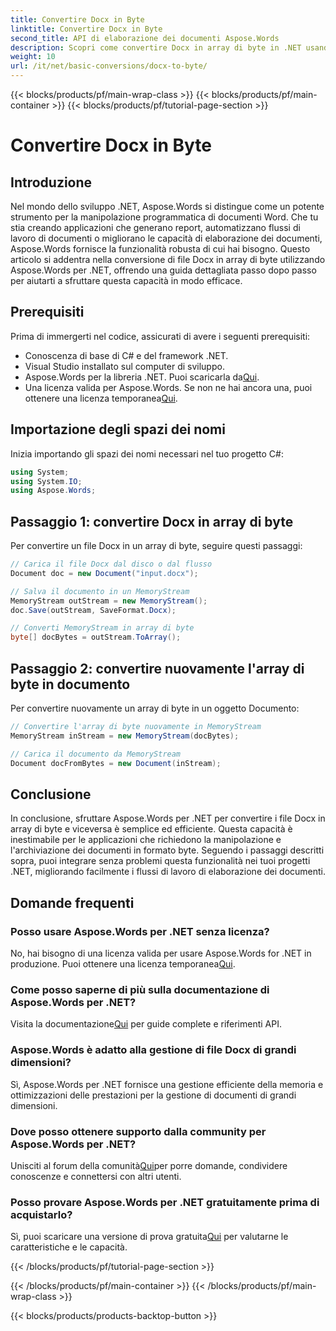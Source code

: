 ```yaml
---
title: Convertire Docx in Byte
linktitle: Convertire Docx in Byte
second_title: API di elaborazione dei documenti Aspose.Words
description: Scopri come convertire Docx in array di byte in .NET usando Aspose.Words per un'elaborazione efficiente dei documenti. Guida passo passo inclusa.
weight: 10
url: /it/net/basic-conversions/docx-to-byte/
---
```


{{< blocks/products/pf/main-wrap-class >}}
{{< blocks/products/pf/main-container >}}
{{< blocks/products/pf/tutorial-page-section >}}

# Convertire Docx in Byte

## Introduzione

Nel mondo dello sviluppo .NET, Aspose.Words si distingue come un potente strumento per la manipolazione programmatica di documenti Word. Che tu stia creando applicazioni che generano report, automatizzano flussi di lavoro di documenti o migliorano le capacità di elaborazione dei documenti, Aspose.Words fornisce la funzionalità robusta di cui hai bisogno. Questo articolo si addentra nella conversione di file Docx in array di byte utilizzando Aspose.Words per .NET, offrendo una guida dettagliata passo dopo passo per aiutarti a sfruttare questa capacità in modo efficace.

## Prerequisiti

Prima di immergerti nel codice, assicurati di avere i seguenti prerequisiti:
- Conoscenza di base di C# e del framework .NET.
- Visual Studio installato sul computer di sviluppo.
-  Aspose.Words per la libreria .NET. Puoi scaricarla da[Qui](https://releases.aspose.com/words/net/).
-  Una licenza valida per Aspose.Words. Se non ne hai ancora una, puoi ottenere una licenza temporanea[Qui](https://purchase.aspose.com/temporary-license/).

## Importazione degli spazi dei nomi

Inizia importando gli spazi dei nomi necessari nel tuo progetto C#:
```csharp
using System;
using System.IO;
using Aspose.Words;
```

## Passaggio 1: convertire Docx in array di byte

Per convertire un file Docx in un array di byte, seguire questi passaggi:
```csharp
// Carica il file Docx dal disco o dal flusso
Document doc = new Document("input.docx");

// Salva il documento in un MemoryStream
MemoryStream outStream = new MemoryStream();
doc.Save(outStream, SaveFormat.Docx);

// Converti MemoryStream in array di byte
byte[] docBytes = outStream.ToArray();
```

## Passaggio 2: convertire nuovamente l'array di byte in documento

Per convertire nuovamente un array di byte in un oggetto Documento:
```csharp
// Convertire l'array di byte nuovamente in MemoryStream
MemoryStream inStream = new MemoryStream(docBytes);

// Carica il documento da MemoryStream
Document docFromBytes = new Document(inStream);
```

## Conclusione

In conclusione, sfruttare Aspose.Words per .NET per convertire i file Docx in array di byte e viceversa è semplice ed efficiente. Questa capacità è inestimabile per le applicazioni che richiedono la manipolazione e l'archiviazione dei documenti in formato byte. Seguendo i passaggi descritti sopra, puoi integrare senza problemi questa funzionalità nei tuoi progetti .NET, migliorando facilmente i flussi di lavoro di elaborazione dei documenti.

## Domande frequenti

### Posso usare Aspose.Words per .NET senza licenza?
 No, hai bisogno di una licenza valida per usare Aspose.Words for .NET in produzione. Puoi ottenere una licenza temporanea[Qui](https://purchase.aspose.com/temporary-license/).

### Come posso saperne di più sulla documentazione di Aspose.Words per .NET?
 Visita la documentazione[Qui](https://reference.aspose.com/words/net/) per guide complete e riferimenti API.

### Aspose.Words è adatto alla gestione di file Docx di grandi dimensioni?
Sì, Aspose.Words per .NET fornisce una gestione efficiente della memoria e ottimizzazioni delle prestazioni per la gestione di documenti di grandi dimensioni.

### Dove posso ottenere supporto dalla community per Aspose.Words per .NET?
 Unisciti al forum della comunità[Qui](https://forum.aspose.com/c/words/8)per porre domande, condividere conoscenze e connettersi con altri utenti.

### Posso provare Aspose.Words per .NET gratuitamente prima di acquistarlo?
 Sì, puoi scaricare una versione di prova gratuita[Qui](https://releases.aspose.com/) per valutarne le caratteristiche e le capacità.

{{< /blocks/products/pf/tutorial-page-section >}}

{{< /blocks/products/pf/main-container >}}
{{< /blocks/products/pf/main-wrap-class >}}

{{< blocks/products/products-backtop-button >}}

